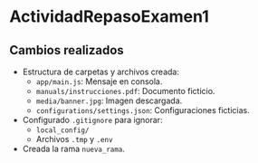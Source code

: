 # ActividadRepasoExamen1
## Cambios realizados
- Estructura de carpetas y archivos creada:
  - `app/main.js`: Mensaje en consola.
  - `manuals/instrucciones.pdf`: Documento ficticio.
  - `media/banner.jpg`: Imagen descargada.
  - `configurations/settings.json`: Configuraciones ficticias.
- Configurado `.gitignore` para ignorar:
  - `local_config/`
  - Archivos `.tmp` y `.env`
- Creada la rama `nueva_rama`.
